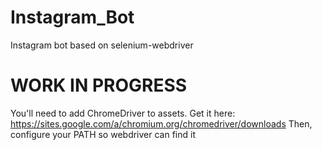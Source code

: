 # Instagram_Bot
Instagram bot based on selenium-webdriver

# WORK IN PROGRESS

You'll need to add ChromeDriver to assets. Get it here: https://sites.google.com/a/chromium.org/chromedriver/downloads
Then, configure your PATH so webdriver can find it
